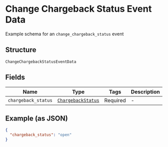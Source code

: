 
# Change Chargeback Status Event Data

Example schema for an `change_chargeback_status` event

## Structure

`ChangeChargebackStatusEventData`

## Fields

| Name | Type | Tags | Description |
|  --- | --- | --- | --- |
| `chargeback_status` | [`ChargebackStatus`](../../doc/models/chargeback-status.md) | Required | - |

## Example (as JSON)

```json
{
  "chargeback_status": "open"
}
```

